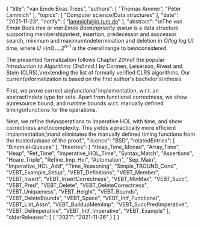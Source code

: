 {
    "title": "van Emde Boas Trees",
    "authors": [
        "Thomas Ammer",
        "Peter Lammich"
    ],
    "topics": [
        "Computer science/Data structures"
    ],
    "date": "2021-11-23",
    "notify": [
        "lammich@in.tum.de"
    ],
    "abstract": "\nThe <em>van Emde Boas tree</em> or <em>van Emde Boas\npriority queue</em> is a data structure supporting membership\ntest, insertion, predecessor and successor search, minimum and maximum\ndetermination and deletion in <em>O(log log U)</em> time, where <em>U =\n0,...,2<sup>n-1</sup></em> is the overall range to be\nconsidered. <p/> The presented formalization follows Chapter 20\nof the popular <em>Introduction to Algorithms (3rd\ned.)</em> by Cormen, Leiserson, Rivest and Stein (CLRS),\nextending the list of formally verified CLRS algorithms. Our current\nformalization is based on the first author's bachelor's\nthesis. <p/> First, we prove correct a\n<em>functional</em> implementation, w.r.t. an abstract\ndata type for sets. Apart from functional correctness, we show a\nresource bound, and runtime bounds w.r.t. manually defined timing\nfunctions for the operations. <p/> Next, we refine the\noperations to Imperative HOL with time, and show correctness and\ncomplexity. This yields a practically more efficient implementation,\nand eliminates the manually defined timing functions from the trusted\nbase of the proof.",
    "licence": "BSD",
    "relatedEntries": [
        "Binomial-Queues"
    ],
    "theories": [
        "Heap_Time_Monad",
        "Array_Time",
        "Heap",
        "Ref_Time",
        "Imperative_HOL_Time",
        "Syntax_Match",
        "Assertions",
        "Hoare_Triple",
        "Refine_Imp_Hol",
        "Automation",
        "Sep_Main",
        "Imperative_HOL_Add",
        "Time_Reasoning",
        "Simple_TBOUND_Cond",
        "VEBT_Example_Setup",
        "VEBT_Definitions",
        "VEBT_Member",
        "VEBT_Insert",
        "VEBT_InsertCorrectness",
        "VEBT_MinMax",
        "VEBT_Succ",
        "VEBT_Pred",
        "VEBT_Delete",
        "VEBT_DeleteCorrectness",
        "VEBT_Uniqueness",
        "VEBT_Height",
        "VEBT_Bounds",
        "VEBT_DeleteBounds",
        "VEBT_Space",
        "VEBT_Intf_Functional",
        "VEBT_List_Assn",
        "VEBT_BuildupMemImp",
        "VEBT_SuccPredImperative",
        "VEBT_DelImperative",
        "VEBT_Intf_Imperative",
        "VEBT_Example"
    ],
    "olderReleases": [
        {
            "2021": "2021-11-26"
        }
    ]
}